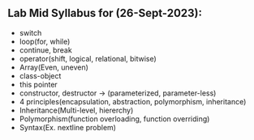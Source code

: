 ## Lab Mid Syllabus for (26-Sept-2023):

- switch
- loop(for, while)
- continue, break
- operator(shift, logical, relational, bitwise)
- Array(Even, uneven)
- class-object
- this pointer
- constructor, destructor -> (parameterized, parameter-less)
- 4 principles(encapsulation, abstraction, polymorphism, inheritance)
- Inheritance(Multi-level, hiererchy)
- Polymorphism(function overloading, function overriding)
- Syntax(Ex. nextline problem)
